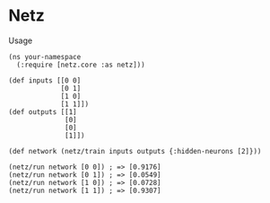 Netz
====

Usage

    (ns your-namespace
      (:require [netz.core :as netz]))

    (def inputs [[0 0]
                 [0 1]
                 [1 0]
                 [1 1]])
    (def outputs [[1]
                  [0]
                  [0]
                  [1]])

    (def network (netz/train inputs outputs {:hidden-neurons [2]}))

    (netz/run network [0 0]) ; => [0.9176]
    (netz/run network [0 1]) ; => [0.0549]
    (netz/run network [1 0]) ; => [0.0728]
    (netz/run network [1 1]) ; => [0.9307]
